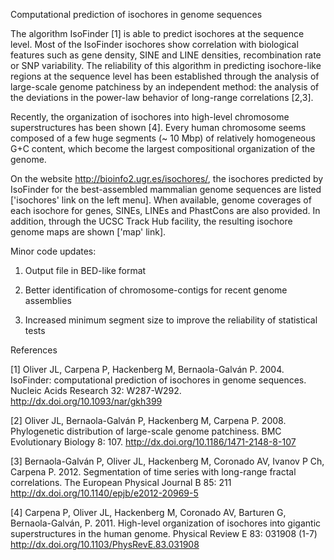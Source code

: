 Computational prediction of isochores in genome sequences

The algorithm IsoFinder [1] is able to predict isochores at the sequence level. Most of the IsoFinder isochores show correlation with biological features such as gene density, SINE and LINE densities, recombination rate or SNP variability. The reliability of this algorithm in predicting isochore-like regions at the sequence level has been established through the analysis of large-scale genome patchiness by an independent method: the analysis of the deviations in the power-law behavior of long-range correlations [2,3].

Recently, the organization of isochores into high-level chromosome superstructures has been shown [4]. Every human chromosome seems composed of a few huge segments (~ 10 Mbp) of relatively homogeneous G+C content, which become the largest compositional organization of the genome.

On the website http://bioinfo2.ugr.es/isochores/, the isochores predicted by IsoFinder for the best-assembled mammalian genome sequences are listed ['isochores' link on the left menu]. When available, genome coverages of each isochore for genes, SINEs, LINEs and PhastCons are also provided. In addition, through the UCSC Track Hub facility, the resulting isochore genome maps are shown ['map' link].

Minor code updates:

1.	Output file in BED-like format

2.	Better identification of chromosome-contigs for recent genome assemblies

3.	Increased minimum segment size to improve the reliability of statistical tests


References

[1] Oliver JL, Carpena P, Hackenberg M, Bernaola-Galván P. 2004. IsoFinder: computational prediction of isochores in genome sequences. Nucleic Acids Research 32: W287-W292.
http://dx.doi.org/10.1093/nar/gkh399

[2] Oliver JL, Bernaola-Galván P, Hackenberg M, Carpena P. 2008. Phylogenetic distribution of large-scale genome patchiness. BMC Evolutionary Biology 8: 107.
http://dx.doi.org/10.1186/1471-2148-8-107

[3] Bernaola-Galván P, Oliver JL, Hackenberg M, Coronado AV, Ivanov P Ch, Carpena P. 2012. Segmentation of time series with long-range fractal correlations. The European Physical Journal B 85: 211
http://dx.doi.org/10.1140/epjb/e2012-20969-5

[4] Carpena P, Oliver JL, Hackenberg M, Coronado AV, Barturen G, Bernaola-Galván, P. 2011.
High-level organization of isochores into gigantic superstructures in the human genome. Physical Review E 83: 031908 (1-7)
http://dx.doi.org/10.1103/PhysRevE.83.031908


